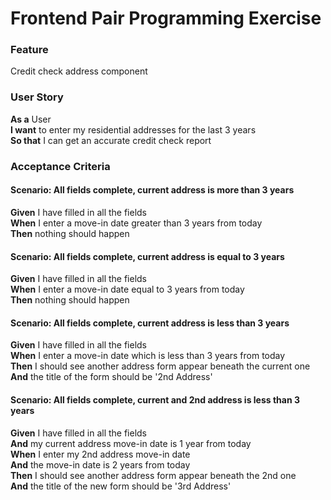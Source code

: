 # Frontend Pair Programming Exercise

### Feature

Credit check address component

### User Story

**As a** User  
**I want** to enter my residential addresses for the last 3 years  
**So that** I can get an accurate credit check report

### Acceptance Criteria

#### Scenario: All fields complete, current address is more than 3 years

**Given** I have filled in all the fields  
**When** I enter a move-in date greater than 3 years from today  
**Then** nothing should happen

#### Scenario: All fields complete, current address is equal to 3 years

**Given** I have filled in all the fields  
**When** I enter a move-in date equal to 3 years from today  
**Then** nothing should happen

#### Scenario: All fields complete, current address is less than 3 years

**Given** I have filled in all the fields  
**When** I enter a move-in date which is less than 3 years from today  
**Then** I should see another address form appear beneath the current one  
**And** the title of the form should be '2nd Address'

#### Scenario: All fields complete, current and 2nd address is less than 3 years

**Given** I have filled in all the fields  
**And** my current address move-in date is 1 year from today  
**When** I enter my 2nd address move-in date  
**And** the move-in date is 2 years from today  
**Then** I should see another address form appear beneath the 2nd one  
**And** the title of the new form should be '3rd Address'
